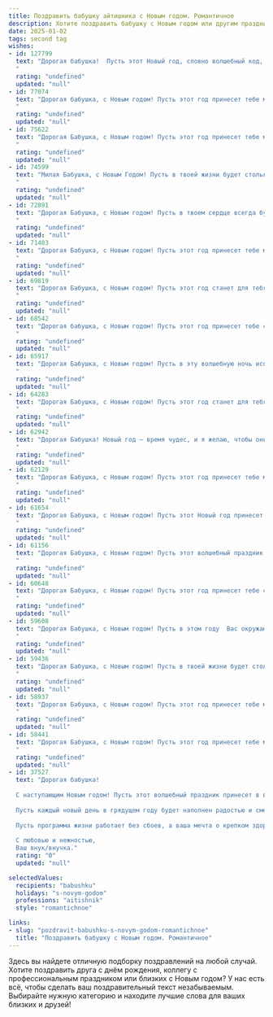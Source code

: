 ```yaml
---
title: Поздравить бабушку айтишника с Новым годом. Романтичное
description: Хотите поздравить бабушку с Новым годом или другим праздником? Наш ИИ создаст незабываемое поздравление, а вы обязательно выделитесь среди других.  
date: 2025-01-02
tags: second tag
wishes:
- id: 127799
  text: "Дорогая бабушка!  Пусть этот Новый год, словно волшебный код, исполнит все твои самые заветные желания. Пусть в твоей жизни будет столько же тепла и света, сколько звёзд на зимнем небе.  Моя любовь к тебе – это бесконечный,  непрерывно работающий алгоритм счастья, который будет радовать тебя всегда. С Новым годом!
  "
  rating: "undefined"
  updated: "null"
- id: 77074
  text: "Дорогая бабушка, с Новым годом! Пусть этот год принесет тебе море радости, тепла и любви, как много лет назад, когда ты впервые увидела снежную сказку.  Пусть твои глаза светятся так же ярко, как праздничные огни, а сердце бьется в такт волшебной мелодии этого праздника.  Счастья тебе, моя дорогая, и пусть Новый год станет для тебя началом нового, прекрасного этапа!
  "
  rating: "undefined"
  updated: "null"
- id: 75622
  text: "Дорогая Бабушка, с Новым годом! Пусть этот год принесет тебе море счастья, крепкого здоровья и теплоты! Пусть рядом всегда будут любимые люди, а в глазах - искрящийся огонь радости!  Пусть мир вокруг тебя будет наполнен волшебством и чудесами, как в сказке. И пусть твоя работа айтишника приносит тебе заслуженное удовольствие и успех!
  "
  rating: "undefined"
  updated: "null"
- id: 74599
  text: "Милая Бабушка, с Новым Годом! Пусть в твоей жизни будет столько же тепла и света, сколько звезд на новогоднем небе. Пусть каждый день будет наполнен радостью, а здоровье крепнет с каждым годом.  Пусть в новом году ты будешь окружена заботой и любовью близких, как и всегда.  Я очень люблю тебя!
  "
  rating: "undefined"
  updated: "null"
- id: 72891
  text: "Дорогая Бабушка, с Новым годом! Пусть в твоем сердце всегда будет тепло и уют, как в новогоднюю ночь, а наша любовь станет для тебя лучшим подарком. Пусть этот год принесет здоровье, радость и много-много счастливых мгновений, которые мы с тобой обязательно разделим!
  "
  rating: "undefined"
  updated: "null"
- id: 71403
  text: "Дорогая Бабушка, с Новым годом! Пусть этот год принесет тебе море любви, тепла и радости! Пусть твоя жизнь сияет как новогодняя елка, а душа наполняется только добрыми и светлыми чувствами. Я желаю тебе крепкого здоровья, чтобы ты всегда оставалась молодой и энергичной, как юный айтишник за своим компьютером!
  "
  rating: "undefined"
  updated: "null"
- id: 69819
  text: "Дорогая Бабушка, с Новым годом! Пусть этот год станет для тебя особенно волшебным, filled with love and joy. Пусть каждая минута будет наполнена теплом, заботой и душевным спокойствием. Будь счастлива, здорова, и пусть твои мечты всегда сбываются.
  "
  rating: "undefined"
  updated: "null"
- id: 68542
  text: "Дорогая бабушка, с Новым годом! Пусть этот год принесет тебе столько же тепла и любви, сколько ты даришь нам. Пусть он будет полон радости, добрых новостей и, конечно же, твоих любимых тортиков. Пусть наша digital-реальность не  затмит  тебя, а  все самое важное останется по-прежнему. Счастья тебе, моя дорогая!
  "
  rating: "undefined"
  updated: "null"
- id: 65917
  text: "Дорогая Бабушка, с Новым годом! Пусть в эту волшебную ночь исполнятся все твои мечты, а в наступающем году тебе сопутствует удача во всех начинаниях. Ты всегда была для меня настоящим маяком, твоей любви и заботе я безмерно благодарен. Пусть Новый год принесет тебе океан счастья, крепкое здоровье и множество радостных мгновений!
  "
  rating: "undefined"
  updated: "null"
- id: 64283
  text: "Дорогая Бабушка, с Новым годом! Пусть этот год станет для тебя таким же волшебным, теплым и уютным, как твоя любовь. Желаю тебе крепкого здоровья, нескончаемого счастья и пусть твоя душа всегда будет полна ярких красок, как новогодняя елка.
  "
  rating: "undefined"
  updated: "null"
- id: 62942
  text: "Дорогая Бабушка! Новый год — время чудес, и я желаю, чтобы они наполнили твою жизнь любовью, радостью и теплом. Пусть этот год станет для тебя самым счастливым, полным здоровья и новых, ярких впечатлений!  Пусть твои  IT-проекты  развиваются  и  приносят  только  успех!
  "
  rating: "undefined"
  updated: "null"
- id: 62129
  text: "Дорогая Бабушка, с Новым годом! Пусть этот год принесет тебе мир, радость и исполнение всех желаний. Пусть каждый день будет наполнен любовью, заботой и теплом, а звезды на небе всегда светят тебе, как символ твоей доброй души.
  "
  rating: "undefined"
  updated: "null"
- id: 61654
  text: "Дорогая Бабушка, с Новым годом! Пусть этот Новый год принесет тебе волшебство, тепло, уют и исполнение всех заветных желаний. Пусть каждый день будет полон радости, любви и света. Я очень люблю тебя и скучаю, и очень жду нашей встречи, чтобы обнять тебя крепко-крепко. Счастливого Нового года!
  "
  rating: "undefined"
  updated: "null"
- id: 61156
  text: "Дорогая Бабушка, с Новым годом! Пусть этот волшебный праздник принесет тебе море радости, тепла, исполнения желаний и, конечно же, крепкого здоровья. Пусть каждый день этого года будет наполнен покоем, любовью и заботой близких, а твоя душа сияет от счастья, как праздничная елка!
  "
  rating: "undefined"
  updated: "null"
- id: 60648
  text: "Дорогая Бабушка, с Новым годом! Пусть этот год принесет тебе столько же тепла и света, сколько ты дарила нам всю свою жизнь. Пусть он будет полон радости, улыбок и приятных сюрпризов. А я, твой любимый (любимая) айтишник, обещаю, что всегда буду рядом и помогу тебе освоить все прелести цифрового мира. С Новым годом, моя самая любимая Бабушка!
  "
  rating: "undefined"
  updated: "null"
- id: 59608
  text: "Дорогая Бабушка, с Новым годом! Пусть в этом году  Вас окружают любовь, тепло и свет, как чудесные гирлянды, которыми украшен мир наших сердец. Пусть каждый день будет полон радостных событий, а  каждое мгновение будет пронизано настоящей магией.
  "
  rating: "undefined"
  updated: "null"
- id: 59436
  text: "Дорогая Бабушка, с Новым годом! Пусть в твоей жизни будет столько же тепла и любви, сколько ты сама даришь своим близким.  Пусть этот год принесет тебе яркие моменты и добрые вести, а в твоем доме всегда царит уют и радость. И пусть твои внуки всегда будут твоей опорой, как ты всегда была для них.
  "
  rating: "undefined"
  updated: "null"
- id: 58937
  text: "Дорогая Бабушка, с Новым годом! Пусть этот год принесет тебе море счастья, здоровья и любви, как бескрайнее цифровое пространство, в котором работает наш любимый айтишник. 💖✨
  "
  rating: "undefined"
  updated: "null"
- id: 58441
  text: "Дорогая Бабушка, с Новым годом! Пусть этот год принесет тебе море счастья, добра и любви. Пусть твои дни будут светлыми, а сердце - теплым, как уютный зимний вечер.  Пусть каждый день будет наполнен радостью и  сбывшейся мечтой.
  "
  rating: "undefined"
  updated: "null"
- id: 37527
  text: "Дорогая бабушка!
  
  С наступающим Новым годом! Пусть этот волшебный праздник принесет в ваш дом тепло и уют, словно лучи зимнего солнца. Ваша мудрость и любовь, как хороший алгоритм, всегда находят правильное решение в любых ситуациях.
  
  Пусть каждый новый день в грядущем году будет наполнен радостью и смехом, а каждый момент, как поцелуй нежного кода, дарит вам счастье. Вы — наш главный источник вдохновения, и мы ценим каждый миг, проведенный с вами.
  
  Пусть программа жизни работает без сбоев, а ваша мечта о крепком здоровье и радостных днях сбывается с каждым новым шагом. Желаю вам, чтобы в новом году в вашем сердце всегда царила любовь и гармония, как в идеальной системе.
  
  С любовью и нежностью,
  Ваш внук/внучка."
  rating: "0"
  updated: "null"

selectedValues:
  recipients: "babushku"
  holidays: "s-novym-godom"
  professions: "aitishnik"
  style: "romantichnoe"

links:
- slug: "pozdravit-babushku-s-novym-godom-romantichnoe"
  title: "Поздравить бабушку с Новым годом. Романтичное"
---
```


Здесь вы найдете отличную подборку поздравлений на любой случай. 
Хотите поздравить друга с днём рождения, коллегу с профессиональным праздником или близких с Новым годом? У нас есть всё, чтобы сделать ваш поздравительный текст незабываемым. Выбирайте нужную категорию и находите лучшие слова для ваших близких и друзей!
